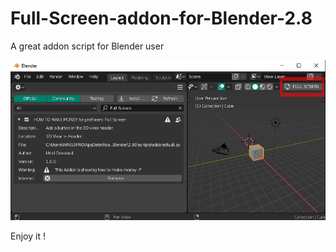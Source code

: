 # Full-Screen-addon-for-Blender-2.8
A great addon script for Blender user

![logo](https://github.com/KoreTeknology/Full-Screen-addon-for-Blender-2.8/blob/master/annonce_addon.jpg)

Enjoy it !

